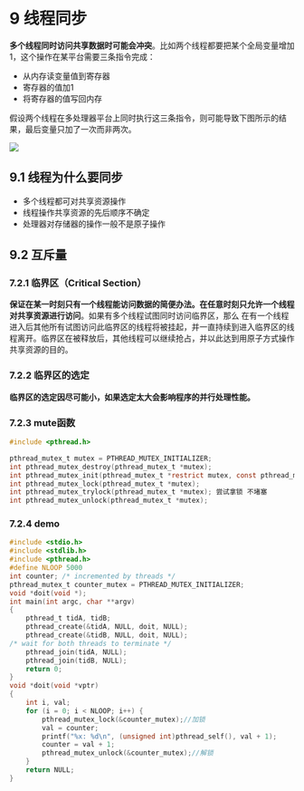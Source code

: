 # 9 线程同步

**多个线程同时访问共享数据时可能会冲突**。比如两个线程都要把某个全局变量增加1，这个操作在某平台需要三条指令完成：

- 从内存读变量值到寄存器
- 寄存器的值加1
- 将寄存器的值写回内存

假设两个线程在多处理器平台上同时执行这三条指令，则可能导致下图所示的结果，最后变量只加了一次而非两次。

![](http://base422.oss-cn-beijing.aliyuncs.com/systhread.corrupt.png)

## 9.1 线程为什么要同步

- 多个线程都可对共享资源操作
- 线程操作共享资源的先后顺序不确定
- 处理器对存储器的操作一般不是原子操作





## 9.2 互斥量

### 7.2.1 临界区（Critical Section）

**保证在某一时刻只有一个线程能访问数据的简便办法。在任意时刻只允许一个线程对共享资源进行访问**。如果有多个线程试图同时访问临界区，那么 在有一个线程进入后其他所有试图访问此临界区的线程将被挂起，并一直持续到进入临界区的线程离开。临界区在被释放后，其他线程可以继续抢占，并以此达到用原子方式操作共享资源的目的。



### 7.2.2 临界区的选定

**临界区的选定因尽可能小，如果选定太大会影响程序的并行处理性能。**



### 7.2.3 mute函数 

```c
#include <pthread.h>

pthread_mutex_t mutex = PTHREAD_MUTEX_INITIALIZER;
int pthread_mutex_destroy(pthread_mutex_t *mutex);
int pthread_mutex_init(pthread_mutex_t *restrict mutex, const pthread_mutexattr_t *restrict attr);
int pthread_mutex_lock(pthread_mutex_t *mutex);
int pthread_mutex_trylock(pthread_mutex_t *mutex); 尝试拿锁 不堵塞
int pthread_mutex_unlock(pthread_mutex_t *mutex);

```



### 7.2.4 demo

```c
#include <stdio.h>
#include <stdlib.h>
#include <pthread.h>
#define NLOOP 5000
int counter; /* incremented by threads */
pthread_mutex_t counter_mutex = PTHREAD_MUTEX_INITIALIZER;
void *doit(void *);
int main(int argc, char **argv)
{
    pthread_t tidA, tidB;
    pthread_create(&tidA, NULL, doit, NULL);
    pthread_create(&tidB, NULL, doit, NULL);
/* wait for both threads to terminate */
    pthread_join(tidA, NULL);
    pthread_join(tidB, NULL);
    return 0;
}
void *doit(void *vptr)
{
    int i, val;
    for (i = 0; i < NLOOP; i++) {
        pthread_mutex_lock(&counter_mutex);//加锁
        val = counter;
        printf("%x: %d\n", (unsigned int)pthread_self(), val + 1);
        counter = val + 1;
        pthread_mutex_unlock(&counter_mutex);//解锁
    }
    return NULL;
}
```

